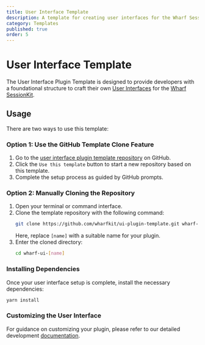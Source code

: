 ```yaml
---
title: User Interface Template
description: A template for creating user interfaces for the Wharf SessionKit.
category: Templates
published: true
order: 5
---
```


# User Interface Template

The User Interface Plugin Template is designed to provide developers with a foundational structure to craft their own [User Interfaces](/docs/session-kit/plugin-user-interface) for the [Wharf SessionKit](/docs/session-kit).

## Usage

There are two ways to use this template:

### Option 1: Use the GitHub Template Clone Feature
   1. Go to the [user interface plugin template repository](https://github.com/wharfkit/ui-plugin-template) on GitHub.
   2. Click the `Use this template` button to start a new repository based on this template.
   3. Complete the setup process as guided by GitHub prompts.

### Option 2: Manually Cloning the Repository
   1. Open your terminal or command interface.
   2. Clone the template repository with the following command:
      ```bash
      git clone https://github.com/wharfkit/ui-plugin-template.git wharf-ui-[name]
      ```
      Here, replace `[name]` with a suitable name for your plugin.
   3. Enter the cloned directory:
      ```bash
      cd wharf-ui-[name]
      ```

### Installing Dependencies

Once your user interface setup is complete, install the necessary dependencies:

```bash
yarn install
```

### Customizing the User Interface

For guidance on customizing your plugin, please refer to our detailed development [documentation](/docs/session-kit/plugin-user-interface#specification).
